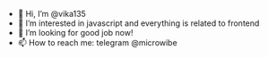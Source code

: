 - 👋 Hi, I’m @vika135
- 👀 I’m interested in javascript and everything is related to frontend
- 💞️ I’m looking for good job now!
- 📫 How to reach me: telegram @microwibe
